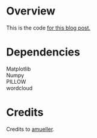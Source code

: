 # Overview
This is the code [for this blog post.](https://aiaspirant.com/word-cloud-in-python/)

# Dependencies
Matplotlib <br />
Numpy <br />
PILLOW <br />
wordcloud <br />


# Credits
Credits to [amueller](https://github.com/amueller/word_cloud).
